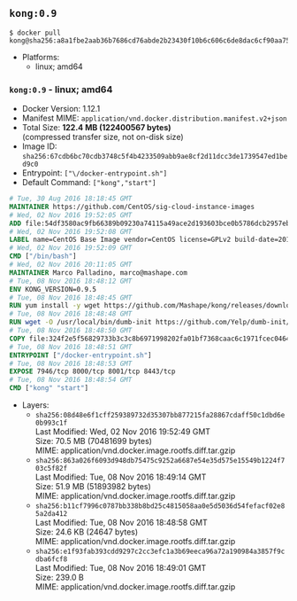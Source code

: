 ## `kong:0.9`

```console
$ docker pull kong@sha256:a8a1fbe2aab36b7686cd76abde2b23430f10b6c606c6de8dac6cf90aa75ba343
```

-	Platforms:
	-	linux; amd64

### `kong:0.9` - linux; amd64

-	Docker Version: 1.12.1
-	Manifest MIME: `application/vnd.docker.distribution.manifest.v2+json`
-	Total Size: **122.4 MB (122400567 bytes)**  
	(compressed transfer size, not on-disk size)
-	Image ID: `sha256:67cdb6bc70cdb3748c5f4b4233509abb9ae8cf2d11dcc3de1739547ed1bed9c0`
-	Entrypoint: `["\/docker-entrypoint.sh"]`
-	Default Command: `["kong","start"]`

```dockerfile
# Tue, 30 Aug 2016 18:18:45 GMT
MAINTAINER https://github.com/CentOS/sig-cloud-instance-images
# Wed, 02 Nov 2016 19:52:05 GMT
ADD file:54df3580ac9fb66389b09230a74115a49ace2d193603bce0b5786dcb2957eb52 in / 
# Wed, 02 Nov 2016 19:52:08 GMT
LABEL name=CentOS Base Image vendor=CentOS license=GPLv2 build-date=20161102
# Wed, 02 Nov 2016 19:52:09 GMT
CMD ["/bin/bash"]
# Wed, 02 Nov 2016 20:11:05 GMT
MAINTAINER Marco Palladino, marco@mashape.com
# Tue, 08 Nov 2016 18:48:12 GMT
ENV KONG_VERSION=0.9.5
# Tue, 08 Nov 2016 18:48:45 GMT
RUN yum install -y wget https://github.com/Mashape/kong/releases/download/$KONG_VERSION/kong-$KONG_VERSION.el7.noarch.rpm &&     yum clean all
# Tue, 08 Nov 2016 18:48:48 GMT
RUN wget -O /usr/local/bin/dumb-init https://github.com/Yelp/dumb-init/releases/download/v1.1.3/dumb-init_1.1.3_amd64 &&     chmod +x /usr/local/bin/dumb-init
# Tue, 08 Nov 2016 18:48:50 GMT
COPY file:324f2e5f56829733b3c3c8b6971998202fa01bf7368caac6c1971fcec0464e8c in /docker-entrypoint.sh 
# Tue, 08 Nov 2016 18:48:51 GMT
ENTRYPOINT ["/docker-entrypoint.sh"]
# Tue, 08 Nov 2016 18:48:53 GMT
EXPOSE 7946/tcp 8000/tcp 8001/tcp 8443/tcp
# Tue, 08 Nov 2016 18:48:54 GMT
CMD ["kong" "start"]
```

-	Layers:
	-	`sha256:08d48e6f1cff259389732d35307bb877215fa28867cdaff50c1dbd6e0b993c1f`  
		Last Modified: Wed, 02 Nov 2016 19:52:49 GMT  
		Size: 70.5 MB (70481699 bytes)  
		MIME: application/vnd.docker.image.rootfs.diff.tar.gzip
	-	`sha256:863a026f6093d948db75475c9252a6687e54e35d575e15549b1224f703c5f82f`  
		Last Modified: Tue, 08 Nov 2016 18:49:14 GMT  
		Size: 51.9 MB (51893982 bytes)  
		MIME: application/vnd.docker.image.rootfs.diff.tar.gzip
	-	`sha256:b11cf7996c0787bb338b8bd25c4815058aa0e5d5036d54fefacf02e85a2da412`  
		Last Modified: Tue, 08 Nov 2016 18:48:58 GMT  
		Size: 24.6 KB (24647 bytes)  
		MIME: application/vnd.docker.image.rootfs.diff.tar.gzip
	-	`sha256:e1f93fab393cdd9297c2cc3efc1a3b69eeca96a72a190984a3857f9cdba6fcf8`  
		Last Modified: Tue, 08 Nov 2016 18:49:01 GMT  
		Size: 239.0 B  
		MIME: application/vnd.docker.image.rootfs.diff.tar.gzip
